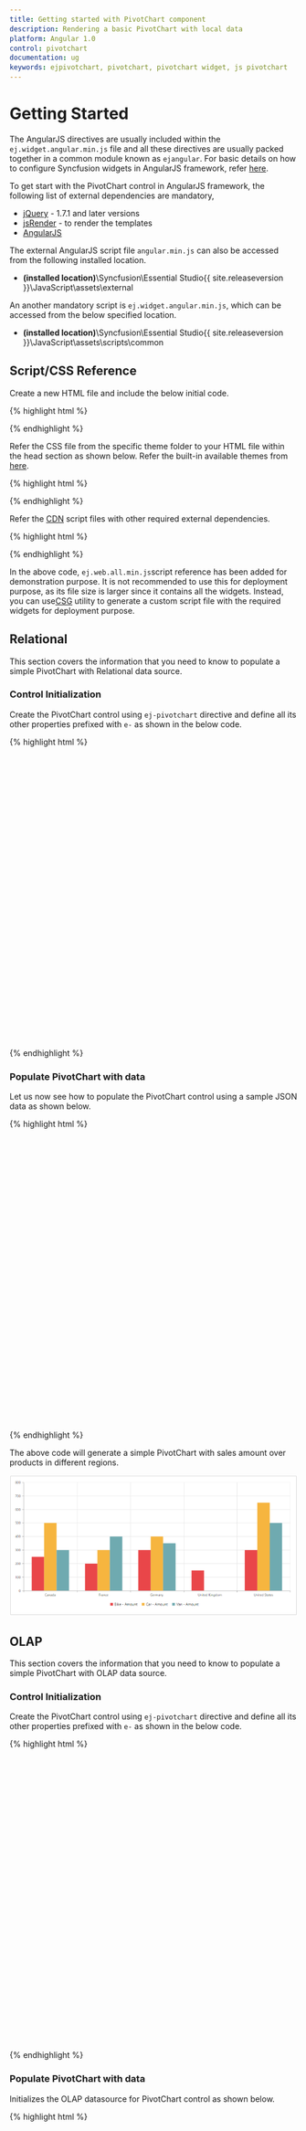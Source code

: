 ```yaml
---
title: Getting started with PivotChart component	
description: Rendering a basic PivotChart with local data
platform: Angular 1.0
control: pivotchart
documentation: ug
keywords: ejpivotchart, pivotchart, pivotchart widget, js pivotchart 
---
```


# Getting Started

The AngularJS directives are usually included within the `ej.widget.angular.min.js` file and all these directives are usually packed together in a common module known as `ejangular`. For basic details on how to configure Syncfusion widgets in AngularJS framework, refer [here](https://help.syncfusion.com/js/angularjs).

To get start with the PivotChart control in AngularJS framework, the following list of external dependencies are mandatory, 

* [jQuery](http://jquery.com) - 1.7.1 and later versions
* [jsRender](https://github.com/borismoore/jsrender) - to render the templates
* [AngularJS](https://angularjs.org/)

The external AngularJS script file `angular.min.js` can also be accessed from the following installed location.

* **(installed location)**\Syncfusion\Essential Studio\{{ site.releaseversion }}\JavaScript\assets\external

An another mandatory script is `ej.widget.angular.min.js`, which can be accessed from the below specified location.

* **(installed location)**\Syncfusion\Essential Studio\{{ site.releaseversion }}\JavaScript\assets\scripts\common

## Script/CSS Reference

Create a new HTML file and include the below initial code.

{% highlight html %}

<!DOCTYPE html>
<html lang="en" xmlns="http://www.w3.org/1999/xhtml">
    <head>
        <meta charset="utf-8" />
        <title> </title>
    </head>
    <body>
    </body>
</html>

{% endhighlight %}

Refer the CSS file from the specific theme folder to your HTML file within the head section as shown below. Refer the built-in available themes from [here](https://help.syncfusion.com/js/theming-in-essential-javascript-components).

{% highlight html %}

<head>
    <meta charset="utf-8" />
    <title>Getting Started - PivotChart</title>
    <link href="http://cdn.syncfusion.com/{{ site.releaseversion }}/js/web/flat-azure/ej.web.all.min.css" rel="stylesheet" />
</head>

{% endhighlight %}

Refer the [CDN](https://help.syncfusion.com/js/cdn) script files with other required external dependencies.

{% highlight html %}

<head>
    <meta charset="utf-8" />
    <title>Getting Started - PivotChart</title>
    <link href="http://cdn.syncfusion.com/{{ site.releaseversion }}/js/web/flat-azure/ej.web.all.min.css" rel="stylesheet" />
    <script src="http://cdn.syncfusion.com/js/assets/external/jquery-3.0.0.min.js"></script>
    <script src="http://cdn.syncfusion.com/js/assets/external/jsrender.min.js"></script>
    <script src="http://cdn.syncfusion.com/js/assets/external/angular.min.js"></script>
    <script src="http://cdn.syncfusion.com/{{ site.releaseversion }}/js/web/ej.web.all.min.js"></script>
    <script src="http://cdn.syncfusion.com/{{ site.releaseversion }}/js/common/ej.widget.angular.min.js"></script>
</head>

{% endhighlight %}

In the above code, `ej.web.all.min.js`script reference has been added for demonstration purpose. It is not recommended to use this for deployment purpose, as its file size is larger since it contains all the widgets. Instead, you can use[CSG](http://csg.syncfusion.com/# "") utility to generate a custom script file with the required widgets for deployment purpose.

## Relational

This section covers the information that you need to know to populate a simple PivotChart with Relational data source.

### Control Initialization

Create the PivotChart control using `ej-pivotchart` directive and define all its other properties prefixed with `e-` as shown in the below code.

{% highlight html %}

<html xmlns="http://www.w3.org/1999/xhtml" ng-app="PivotChartApp">

<body>
    <div ng-controller="PivotChartCtrl">
        <div id="PivotChart1" ej-pivotchart e-dataSource="dataSource" e-title-text="title" e-showtooltip="showTooltip" e-isResponsive ="isResponsive"
            e-animation="animation" e-commonseriesoptions-type="ctype" e-commonseriesoptions-tooltip-visible="showTooltip"
            e-size="size" e-primaryxaxis="primaryXAxis" e-primaryyaxis="primaryYAxis" e-legend="legend" e-load='loadTheme'
            style="height: 500px; width: 100%;"/>
    </div>
</body>

</html>

{% endhighlight %}

### Populate PivotChart with data

Let us now see how to populate the PivotChart control using a sample JSON data as shown below.

{% highlight html %}

<html xmlns="http://www.w3.org/1999/xhtml" ng-app="PivotChartApp">
<head> <!-- Dependency file references --> </head>
<body>
    <div ng-controller="PivotChartCtrl">
        <div id="PivotChart1" ej-pivotchart e-dataSource="dataSource" e-title-text="title" e-showtooltip="showTooltip" e-isResponsive ="isResponsive"
            e-animation="animation" e-commonseriesoptions-type="ctype" e-commonseriesoptions-tooltip-visible="showTooltip"
            e-size="size" e-primaryxaxis="primaryXAxis" e-primaryyaxis="primaryYAxis" e-legend="legend" e-load='loadTheme'
            style="height: 500px; width: 100%;"/>
    </div>
<script>
    var pivot_dataset = [
            { Amount: 100, Country: "Canada", Date: "FY 2005", Product: "Bike", Quantity: 2, State: "Alberta" },
            { Amount: 200, Country: "Canada", Date: "FY 2006", Product: "Van", Quantity: 3, State: "British Columbia" },
            { Amount: 300, Country: "Canada", Date: "FY 2007", Product: "Car", Quantity: 4, State: "Brunswick" },
            { Amount: 150, Country: "Canada", Date: "FY 2008", Product: "Bike", Quantity: 3, State: "Manitoba" },
            { Amount: 200, Country: "Canada", Date: "FY 2006", Product: "Car", Quantity: 4, State: "Ontario" },
            { Amount: 100, Country: "Canada", Date: "FY 2007", Product: "Van", Quantity: 1, State: "Quebec" },
            { Amount: 200, Country: "France", Date: "FY 2005", Product: "Bike", Quantity: 2, State: "Charente-Maritime" },
            { Amount: 250, Country: "France", Date: "FY 2006", Product: "Van", Quantity: 4, State: "Essonne" },
            { Amount: 300, Country: "France", Date: "FY 2007", Product: "Car", Quantity: 3, State: "Garonne (Haute)" },
            { Amount: 150, Country: "France", Date: "FY 2008", Product: "Van", Quantity: 2, State: "Gers" },
            { Amount: 200, Country: "Germany", Date: "FY 2006", Product: "Van", Quantity: 3, State: "Bayern" },
            { Amount: 250, Country: "Germany", Date: "FY 2007", Product: "Car", Quantity: 3, State: "Brandenburg" },
            { Amount: 150, Country: "Germany", Date: "FY 2008", Product: "Car", Quantity: 4, State: "Hamburg" },
            { Amount: 200, Country: "Germany", Date: "FY 2008", Product: "Bike", Quantity: 4, State: "Hessen" },
            { Amount: 150, Country: "Germany", Date: "FY 2007", Product: "Van", Quantity: 3, State: "Nordrhein-Westfalen" },
            { Amount: 100, Country: "Germany", Date: "FY 2005", Product: "Bike", Quantity: 2, State: "Saarland" },
            { Amount: 150, Country: "United Kingdom", Date: "FY 2008", Product: "Bike", Quantity: 5, State: "England" },
            { Amount: 250, Country: "United States", Date: "FY 2007", Product: "Car", Quantity: 4, State: "Alabama" },
            { Amount: 200, Country: "United States", Date: "FY 2005", Product: "Van", Quantity: 4, State: "California" },
            { Amount: 100, Country: "United States", Date: "FY 2006", Product: "Bike", Quantity: 2, State: "Colorado" },
            { Amount: 150, Country: "United States", Date: "FY 2008", Product: "Car", Quantity: 3, State: "New Mexico" },
            { Amount: 200, Country: "United States", Date: "FY 2005", Product: "Bike", Quantity: 4, State: "New York" },
            { Amount: 250, Country: "United States", Date: "FY 2008", Product: "Car", Quantity: 3, State: "North Carolina" },
            { Amount: 300, Country: "United States", Date: "FY 2007", Product: "Van", Quantity: 4, State: "South Carolina" }
    ];
    var dataSource = {
        data: pivot_dataset,
        rows: [
            {
                fieldName: "Product",
                fieldCaption: "Product"
            },
            {
                fieldName: "Date",
                fieldCaption: "Date"
            }
        ],
        columns: [
            {
                fieldName: "Country",
                fieldCaption: "Country"
            }
        ],
        values: [
            {
                fieldName: "Amount",
                fieldCaption: "Amount"
            }
        ]
    };
    angular.module('PivotChartApp', ['ejangular']).controller('PivotChartCtrl', function ($scope) {
        $scope.dataSource = dataSource;
        $scope.title = "PivotChart in Essential JS";
        $scope.isResponsive = true;
        $scope.ctype = ej.PivotChart.ChartTypes.Column;
        $scope.showTooltip = true;
        $scope.size = { height: "460px", width: "95%" };
        $scope.primaryXAxis = { labelRotation: 0 };
        $scope.primaryYAxis = { title: { text: "Amount" } };
        $scope.legend = { visible: true, rowCount: 2 };
    });
</script>
</body>

</html>

{% endhighlight %}

The above code will generate a simple PivotChart with sales amount over products in different regions.

![](getting-started_images/purejs.png)

## OLAP

This section covers the information that you need to know to populate a simple PivotChart with OLAP data source.

### Control Initialization

Create the PivotChart control using `ej-pivotchart` directive and define all its other properties prefixed with `e-` as shown in the below code.

{% highlight html %}

<html xmlns="http://www.w3.org/1999/xhtml" ng-app="PivotChartApp">

<body>
    <div ng-controller="PivotChartCtrl">
        <div id="PivotChart1" ej-pivotchart e-dataSource="dataSource" e-title-text="title" e-showtooltip="showTooltip" e-isResponsive ="isResponsive"
            e-animation="animation" e-commonseriesoptions-type="ctype" e-commonseriesoptions-tooltip-visible="showTooltip"
            e-size="size" e-primaryxaxis="primaryXAxis" e-primaryyaxis="primaryYAxis" e-legend="legend" e-load='loadTheme'
            style="height: 500px; width: 100%;"/>
    </div>
</body>

</html>

{% endhighlight %}

### Populate PivotChart with data

Initializes the OLAP datasource for PivotChart control as shown below.

{% highlight html %}

<html xmlns="http://www.w3.org/1999/xhtml" ng-app="PivotChartApp">
<head> <!-- Dependency file references --> </head>
<body>
    <div ng-controller="PivotChartCtrl">
        <div id="PivotChart1" ej-pivotchart e-dataSource="dataSource" e-title-text="title" e-showtooltip="showTooltip" e-isResponsive ="isResponsive"
            e-animation="animation" e-commonseriesoptions-type="ctype" e-commonseriesoptions-tooltip-visible="showTooltip"
            e-size="size" e-primaryxaxis="primaryXAxis" e-primaryyaxis="primaryYAxis" e-legend="legend" e-load='loadTheme'
            style="height: 500px; width: 100%;"/>
    </div>
    <script>
        angular.module('PivotChartApp', ['ejangular']).controller('PivotChartOlapCtrl', function ($scope) {
            $scope.dataSource = {
            data: "http://bi.syncfusion.com/olap/msmdpump.dll", //data
            catalog: "Adventure Works DW 2008 SE",
            cube: "Adventure Works",
            rows: [
                {
                    fieldName: "[Date].[Fiscal]"
                }
            ],
            columns: [
                {
                    fieldName: "[Customer].[Customer Geography]"
                }
            ],
            values: [
                {
                    measures: [
                        {
                            fieldName: "[Measures].[Internet Sales Amount]"
                        }
                    ],
                    axis: "columns"
               }
            ]
        };

        $scope.dataSource = $scope.dataSource;
        $scope.title = "PivotChart in Essential JS";
        $scope.isResponsive = true;
        $scope.ctype = ej.PivotChart.ChartTypes.Column;
        $scope.showTooltip = true;
        $scope.size = { height: "480px", width: "95%" };
        $scope.primaryXAxis = { labelRotation: 0 };
        $scope.primaryYAxis = { title: { text: "Internet Sales Amount" } };
        $scope.legend = { visible: true, rowCount: 2 };
    });
</script>
</body>

</html>

{% endhighlight %}

The above code will generate a simple PivotChart with internet sales amount over a period of fiscal years across different customer geographic locations.

![](getting-started_images/Olap.png)